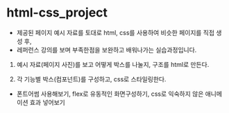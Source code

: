 # html-css_project


- 제공된 페이지 예시 자료를 토대로 html, css를 사용하여 비슷한 페이지를 직접 생성 후, 
- 레퍼런스 강의를 보며 부족한점을 보완하고 배워나가는 실습과정입니다.

1. 예시 자료(페이지 사진)를 보고 어떻게 박스를 나눌지, 구조를 html로 만든다.

2. 각 기능별 박스(컴포넌트)를 구성하고, css로 스타일링한다.

- 폰트어썸 사용해보기, flex로 유동적인 화면구성하기, css로 익숙하지 않은 애니메이션 효과 넣어보기
